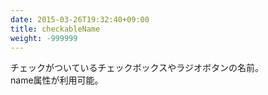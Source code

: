 ```yaml
---
date: 2015-03-26T19:32:40+09:00
title: checkableName
weight: -999999
---
```


チェックがついているチェックボックスやラジオボタンの名前。<br>name属性が利用可能。

